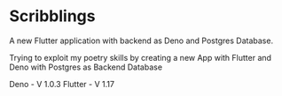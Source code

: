 # Scribblings

A new Flutter application with backend as Deno and Postgres Database.

Trying to exploit my poetry skills by creating a new App with Flutter and Deno with Postgres as Backend Database

Deno - V 1.0.3
Flutter - V 1.17
